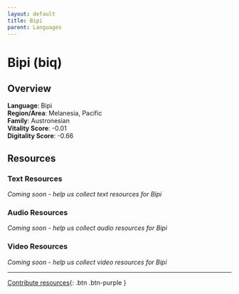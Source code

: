 ```yaml
---
layout: default
title: Bipi
parent: Languages
---
```


# Bipi (biq)

## Overview

**Language**: Bipi  
**Region/Area**: Melanesia, Pacific  
**Family**: Austronesian  
**Vitality Score**: -0.01  
**Digitality Score**: -0.66  

## Resources

### Text Resources
*Coming soon - help us collect text resources for Bipi*

### Audio Resources
*Coming soon - help us collect audio resources for Bipi*

### Video Resources
*Coming soon - help us collect video resources for Bipi*

---

[Contribute resources](https://fairtrain.github.io/){: .btn .btn-purple }
